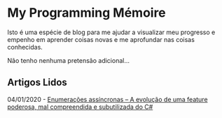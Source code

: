 # My Programming Mémoire

Isto é uma espécie de blog para me ajudar a visualizar meu progresso e empenho em aprender coisas novas e me aprofundar nas coisas conhecidas.

Não tenho nenhuma pretensão adicional...

## Artigos Lidos

04/01/2020 - [Enumerações assíncronas – A evolução de uma feature poderosa, mal compreendida e subutilizada do C#](https://www.eximiaco.ms/pt/2019/12/27/enumeracoes-assincronas-a-evolucao-de-uma-feature-poderosa-mal-compreendida-e-subutilizada-do-c/)
